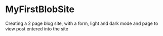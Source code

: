 # MyFirstBlobSite
Creating a 2 page blog site, with a form, light and dark mode and page to view post entered into the site

